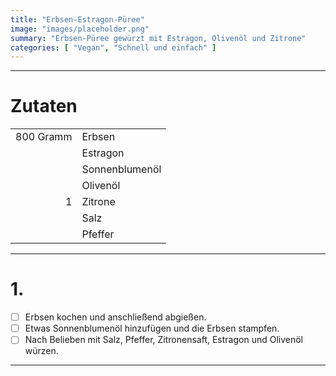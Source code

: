 ```yaml
---
title: "Erbsen-Estragon-Püree"
image: "images/placeholder.png"
summary: "Erbsen-Püree gewürzt mit Estragon, Olivenöl und Zitrone"
categories: [ "Vegan", "Schnell und einfach" ]
---
```


---

# Zutaten

|           |                |
|----------:|:---------------|
| 800 Gramm | Erbsen         |
|           | Estragon       |
|           | Sonnenblumenöl |
|           | Olivenöl       |
|         1 | Zitrone        |
|           | Salz           |
|           | Pfeffer        |

---

# 1.

- [ ] Erbsen kochen und anschließend abgießen.
- [ ] Etwas Sonnenblumenöl hinzufügen und die Erbsen stampfen.
- [ ] Nach Belieben mit Salz, Pfeffer, Zitronensaft, Estragon und Olivenöl würzen.

---
